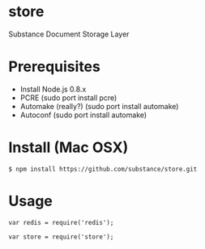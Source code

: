 store
=====

Substance Document Storage Layer

# Prerequisites

- Install Node.js 0.8.x
- PCRE (sudo port install pcre)
- Automake (really?) (sudo port install automake)
- Autoconf (sudo port install automake)

# Install (Mac OSX)

    $ npm install https://github.com/substance/store.git
    

# Usage

    var redis = require('redis');

    var store = require('store');
